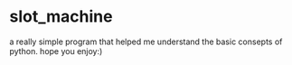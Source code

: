 # slot_machine
a really simple program that helped me understand the basic consepts of python.
hope you enjoy:)
